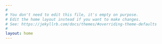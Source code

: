 ```yaml
---
#
# You don't need to edit this file, it's empty on purpose.
# Edit the home layout instead if you want to make changes.
# See: https://jekyllrb.com/docs/themes/#overriding-theme-defaults
#
layout: home
---
```

